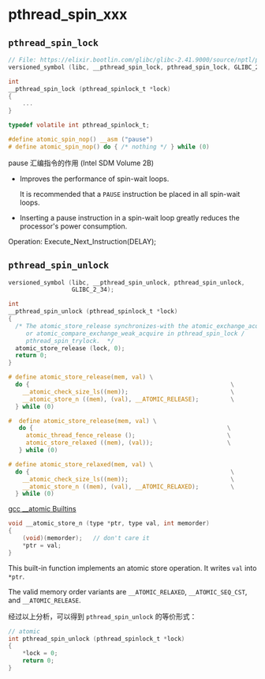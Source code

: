 # pthread_spin_xxx

## `pthread_spin_lock`

```c
// File: https://elixir.bootlin.com/glibc/glibc-2.41.9000/source/nptl/pthread_spin_lock.c
versioned_symbol (libc, __pthread_spin_lock, pthread_spin_lock, GLIBC_2_34);

int
__pthread_spin_lock (pthread_spinlock_t *lock)
{
    ...
}

typedef volatile int pthread_spinlock_t;

#define atomic_spin_nop() __asm ("pause")
# define atomic_spin_nop() do { /* nothing */ } while (0)
```

pause 汇编指令的作用 (Intel SDM Volume 2B)

* Improves the performance of spin-wait loops.

  It is recommended that a `PAUSE` instruction be placed in all spin-wait loops.

* Inserting a pause instruction in a spin-wait loop greatly reduces the processor's power consumption.

Operation: Execute_Next_Instruction(DELAY);

## `pthread_spin_unlock`

```c
versioned_symbol (libc, __pthread_spin_unlock, pthread_spin_unlock,
                  GLIBC_2_34);

int
__pthread_spin_unlock (pthread_spinlock_t *lock)
{
  /* The atomic_store_release synchronizes-with the atomic_exchange_acquire
     or atomic_compare_exchange_weak_acquire in pthread_spin_lock /
     pthread_spin_trylock.  */
  atomic_store_release (lock, 0);
  return 0;
}

# define atomic_store_release(mem, val) \
  do {                                                         \
    __atomic_check_size_ls((mem));                             \
    __atomic_store_n ((mem), (val), __ATOMIC_RELEASE);         \
  } while (0)

#  define atomic_store_release(mem, val) \
   do {                                                       \
     atomic_thread_fence_release ();                          \
     atomic_store_relaxed ((mem), (val));                     \
   } while (0)

# define atomic_store_relaxed(mem, val) \
  do {                                                         \
    __atomic_check_size_ls((mem));                             \
    __atomic_store_n ((mem), (val), __ATOMIC_RELAXED);         \
  } while (0)
```

[gcc __atomic Builtins](https://gcc.gnu.org/onlinedocs/gcc/_005f_005fatomic-Builtins.html)

```c
void __atomic_store_n (type *ptr, type val, int memorder)
{
    (void)(memorder);   // don't care it
    *ptr = val;
}
```

This built-in function implements an atomic store operation. It writes `val` into `*ptr`.

The valid memory order variants are `__ATOMIC_RELAXED`, `__ATOMIC_SEQ_CST`, and `__ATOMIC_RELEASE`.

经过以上分析，可以得到 `pthread_spin_unlock` 的等价形式：

```c
// atomic
int pthread_spin_unlock (pthread_spinlock_t *lock)
{
    *lock = 0;
    return 0;
}
```
